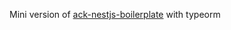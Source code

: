 Mini version of [ack-nestjs-boilerplate](https://github.com/andrechristikan/ack-nestjs-boilerplate) with typeorm
